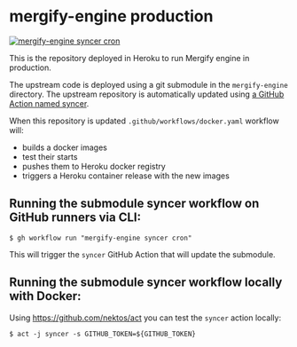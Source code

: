 # mergify-engine production

[![mergify-engine syncer cron](https://github.com/Mergifyio/mergify-engine-prod/actions/workflows/syncer.yml/badge.svg)](https://github.com/Mergifyio/mergify-engine-prod/actions/workflows/syncer.yml)

This is the repository deployed in Heroku to run Mergify engine in production.

The upstream code is deployed using a git submodule in the `mergify-engine` directory.
The upstream repository is automatically updated using [a GitHub Action named syncer](https://github.com/Mergifyio/mergify-engine-prod/actions/workflows/syncer.yml).

When this repository is updated `.github/workflows/docker.yaml` workflow will:

* builds a docker images
* test their starts
* pushes them to Heroku docker registry
* triggers a Heroku container release with the new images

## Running the submodule syncer workflow on GitHub runners via CLI:

```
$ gh workflow run "mergify-engine syncer cron"
```

This will trigger the `syncer` GitHub Action that will update the submodule.

## Running the submodule syncer workflow locally with Docker:

Using https://github.com/nektos/act you can test the `syncer` action locally:

```
$ act -j syncer -s GITHUB_TOKEN=${GITHUB_TOKEN}
```
